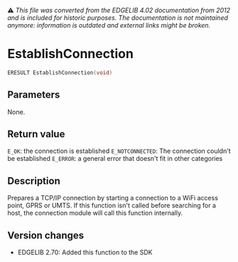 :warning: _This file was converted from the EDGELIB 4.02 documentation from 2012 and is included for historic purposes. The documentation is not maintained anymore: information is outdated and external links might be broken._

# EstablishConnection


```c++
ERESULT EstablishConnection(void)
```

## Parameters
None.

## Return value
`E_OK`: the connection is established 
`E_NOTCONNECTED`: The connection couldn't be established 
`E_ERROR`: a general error that doesn't fit in other categories

## Description
Prepares a TCP/IP connection by starting a connection to a WiFi access point, GPRS or UMTS. If this function isn't called before searching for a host, the connection module will call this function internally.

## Version changes
- EDGELIB 2.70: Added this function to the SDK

